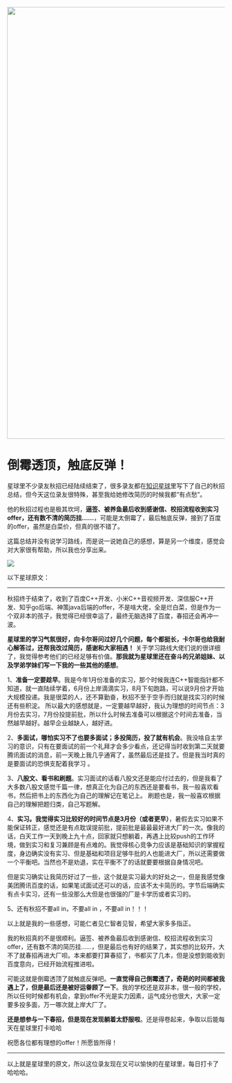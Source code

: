 <p align="center"> <a href="https://mp.weixin.qq.com/s/QVF6upVMSbgvZy8lHZS3CQ" target="_blank">
  <img src="https://code-thinking-1253855093.file.myqcloud.com/pics/20210924105952.png" width="1000"/>
</a>

# 倒霉透顶，触底反弹！

星球里不少录友秋招已经陆续结束了，很多录友都在[知识星球](https://mp.weixin.qq.com/s/QVF6upVMSbgvZy8lHZS3CQ)里写下了自己的秋招总结，但今天这位录友很特殊，甚至我给她修改简历的时候我都“有点愁”。

他的秋招过程也是极其坎坷，**逼签、被养鱼最后收到感谢信、校招流程收到实习offer，还有数不清的简历挂……**，可能是太倒霉了，最后触底反弹，接到了百度的offer，虽然是白菜价，但真的很不错了。

这篇总结并没有说学习路线，而是说一说她自己的感想，算是另一个维度，感觉会对大家很有帮助，所以我也分享出来。

![](https://code-thinking-1253855093.file.myqcloud.com/pics/20211114111745.png)

以下星球原文：

-------------

秋招终于结束了，收到了百度C++开发、小米C++音视频开发、深信服C++开发、知乎go后端、神策java后端的offer，不是啥大佬，全是烂白菜，但是作为一个双非本的孩子，我觉得已经很幸运了，最终无脑选择了百度，春招还会再冲一波。

**星球里的学习气氛很好，向卡尔哥问过好几个问题，每个都挺长，卡尔哥也给我耐心解答过，还帮我改过简历，感谢和大家相遇！** 关于学习路线大佬们说的很详细了，我觉得参考他们的已经足够有价值。**那我就为星球里还在奋斗的兄弟姐妹、以及学弟学妹们写一下我的一些其他的感想**。

1、**准备一定要趁早**。我是今年1月份准备的实习，那个时候我连C++智能指针都不知道，就一直陆续学着，6月份上岸滴滴实习，8月下旬跑路，可以说9月份才开始大规模投递。我是很菜的人，还不算勤奋，秋招不至于空手而归就是找实习的时候还有些积淀。 所以最大的感想就是，一定要越早越好，我认为理想的时间节点：3月份去实习，7月份投提前批，所以什么时候去准备可以根据这个时间去准备，当然越早越好。越早企业越缺人，越好进。

2、**多面试，哪怕实习不了也要多面试；多投简历，投了就有机会**。我没啥自主学习的意识，只有在要面试的前一个礼拜才会多少看点，还记得当时收到第二天就要腾讯面试的消息，前一天晚上我几乎通宵了，虽然最后还是挂了。但是我当时真的是要面试的恐惧支配着我学习 。

3、**八股文、看书和刷题**。实习面试的话看八股文还是能应付过去的，但是我看了大多数八股文感觉千篇一律，想真正化为自己的东西还是要看书，我一般喜欢看书，然后把书上的东西化为自己的理解记在笔记上。 刷题也是，我一般喜欢根据自己的理解把题归类，自己写题解。

4、**实习。我觉得实习比较好的时间节点是3月份（或者更早）**，暑假去实习如果不能保证转正，感觉还是有点耽误提前批，提前批是最最最好进大厂的一次。像我的话，白天工作一天到晚上九十点，回家就只想躺着，再遇上比较push的工作环境，做到实习和复习兼顾是有点难的。我觉得核心竞争力应该是基础知识的掌握程度，身边确实没有实习、但是基础和项目足够牛批的人也能进大厂，所以还需要做一个平衡吧。当然也不是劝退，实在平衡不了的话就要要根据自身情况吧。

但是实习确实让我简历好过了一些，这个就是实习最大的好处之一，但是我感觉像美团腾讯百度的话，如果笔试面试还可以的话，应该不太卡简历的。字节后端确实有点卡实习，还有一些没那么大但是也很强的厂是卡学历或者实习的。

5、还有秋招不要all in，不要all in ，不要all in！！！

以上就是我的一些感想，可能仁者见仁智者见智，希望大家多多指正。

我的秋招真的不是很顺利。逼签、被养鱼最后收到感谢信、校招流程收到实习offer，还有数不清的简历挂……，但是最后也有好的结果了，其实想的比较开，大不了就春招再进大厂呗。本来都要打算春招了，书都买了几本，但是没想到能收到百度意向，已经开始流程推进啦。

可能这就是倒霉透顶了就触底反弹吧。**一直觉得自己倒霉透了，奇葩的时间都被我遇上了，但是最后还是被好运眷顾了一下**。我的学校还是双非本，很一般的学校，所以任何时候都有机会，拿到offer不光是实力因素，运气成分也很大，大家一定要多投多面，万一哪次就上岸大厂了。

**还是想参与一下春招，但是现在发现躺着太舒服啦**。还是得卷起来，争取以后能每天在星球里打卡哈哈

祝愿各位都有理想的offer！所愿皆所得！

-------------

以上就是星球里的原文，所以这位录友现在又可以愉快的在星球里，每日打卡了 哈哈哈。

